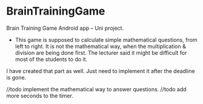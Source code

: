 # BrainTrainingGame
Brain Training Game Android app – Uni project.

- This game is supposed to calculate simple mathematical questions, from left to right.
It is not the mathematical way, when the multiplication & division are being done first.
The lecturer said it might be difficult for most of the students to do it.

I have created that part as well. Just need to implement it after the deadline is gone.

//todo implement the mathematical way to answer questions.
//todo add more seconds to the timer.